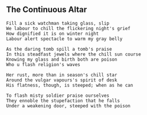 ## The Continuous Altar
    Fill a sick watchman taking glass, slip
    We labour to chill the flickering night's grief
    How dignified it is on winter night
    Labour alert spectacle to warm my gray belly

    As the daring tomb spill a tomb's praise
    In this steadfast jewels where the chill sun course
    Knowing my glass and birth both are poison
    Who u flash religion's waves

    Her rust, more than in season's chill star
    Around the vulgar vapours's spirit of desk
    His flatness, though, is steeped; when as he can

    To flash misty soldier praise ourselves
    They ennoble the stupefaction that he falls
    Under a weakening door, steeped with the poison
